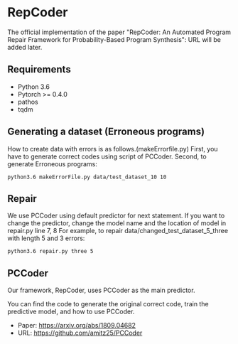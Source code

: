 # RepCoder
The official implementation of the paper "RepCoder: An Automated Program Repair Framework for Probability-Based Program Synthesis":
URL will be added later.

## Requirements
- Python 3.6 
- Pytorch >= 0.4.0 
- pathos 
- tqdm

## Generating a dataset (Erroneous programs)
How to create data with errors is as follows.(makeErrorfile.py)
First, you have to generate correct codes using script of PCCoder.
Second, to generate Erroneous programs:
```
python3.6 makeErrorFile.py data/test_dataset_10 10
```

## Repair
We use PCCoder using default predictor for next statement. If you want to change the predictor, change the model name and the location of model in repair.py line 7, 8
For example, to repair data/changed_test_dataset_5_three with length 5 and 3 errors:
```
python3.6 repair.py three 5
```

## PCCoder
Our framework, RepCoder, uses PCCoder as the main predictor.

You can find the code to generate the original correct code, train the predictive model, and how to use PCCoder.
- Paper: https://arxiv.org/abs/1809.04682
- URL: https://github.com/amitz25/PCCoder

